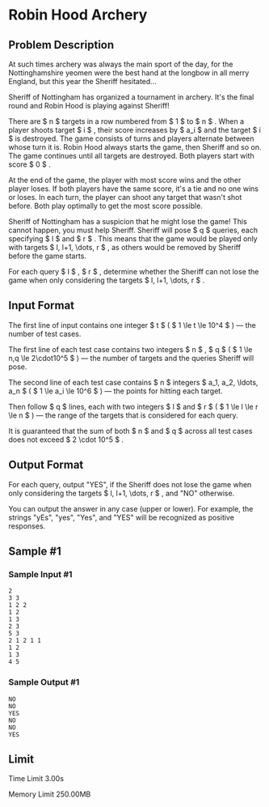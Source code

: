 # Robin Hood Archery

## Problem Description

At such times archery was always the main sport of the day, for the Nottinghamshire yeomen were the best hand at the longbow in all merry England, but this year the Sheriff hesitated...



Sheriff of Nottingham has organized a tournament in archery. It's the final round and Robin Hood is playing against Sheriff!

There are $ n $ targets in a row numbered from $ 1 $ to $ n $ . When a player shoots target $ i $ , their score increases by $ a_i $ and the target $ i $ is destroyed. The game consists of turns and players alternate between whose turn it is. Robin Hood always starts the game, then Sheriff and so on. The game continues until all targets are destroyed. Both players start with score $ 0 $ .

At the end of the game, the player with most score wins and the other player loses. If both players have the same score, it's a tie and no one wins or loses. In each turn, the player can shoot any target that wasn't shot before. Both play optimally to get the most score possible.

Sheriff of Nottingham has a suspicion that he might lose the game! This cannot happen, you must help Sheriff. Sheriff will pose $ q $ queries, each specifying $ l $ and $ r $ . This means that the game would be played only with targets $ l, l+1, \dots, r $ , as others would be removed by Sheriff before the game starts.

For each query $ l $ , $ r $ , determine whether the Sheriff can not lose the game when only considering the targets $ l, l+1, \dots, r $ .

## Input Format

The first line of input contains one integer $ t $ ( $ 1 \le t \le 10^4 $ ) — the number of test cases.

The first line of each test case contains two integers $ n $ , $ q $ ( $ 1 \le n,q \le 2\cdot10^5 $ ) — the number of targets and the queries Sheriff will pose.

The second line of each test case contains $ n $ integers $ a_1, a_2, \ldots, a_n $ ( $ 1 \le a_i \le 10^6 $ ) — the points for hitting each target.

Then follow $ q $ lines, each with two integers $ l $ and $ r $ ( $ 1 \le l \le r \le n $ ) — the range of the targets that is considered for each query.

It is guaranteed that the sum of both $ n $ and $ q $ across all test cases does not exceed $ 2 \cdot 10^5 $ .

## Output Format

For each query, output "YES", if the Sheriff does not lose the game when only considering the targets $ l, l+1, \dots, r $ , and "NO" otherwise.

You can output the answer in any case (upper or lower). For example, the strings "yEs", "yes", "Yes", and "YES" will be recognized as positive responses.

## Sample #1

### Sample Input #1

```
2
3 3
1 2 2
1 2
1 3
2 3
5 3
2 1 2 1 1
1 2
1 3
4 5
```

### Sample Output #1

```
NO
NO
YES
NO
NO
YES
```

## Limit



Time Limit
3.00s

Memory Limit
250.00MB